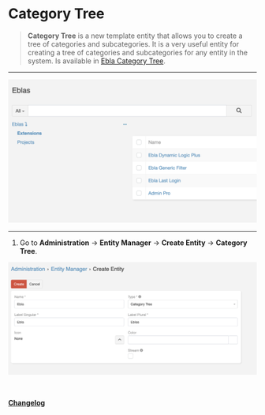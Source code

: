 # Category Tree

> **Category Tree** is a new template entity that allows you to create a tree of categories and subcategories.
> It is a very useful entity for creating a tree of categories and subcategories for any entity in the system.
> Is available in [Ebla Category Tree](https://www.eblasoft.com.tr/espocrm-extension-page/category-tree).


---

![Category Tree](../../_static/images/extensions/category-tree/category-tree.png)

---

1. Go to **Administration** -> **Entity Manager** -> **Create Entity** -> **Category Tree**.


![Category Tree](../../_static/images/extensions/category-tree/category-tree-op.png)



<br>


**<font color=gray> [Changelog](changelog.md) </font>**